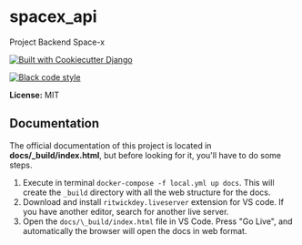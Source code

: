 # spacex\_api

Project Backend Space-x

[![Built with Cookiecutter Django](https://img.shields.io/badge/built%20with-Cookiecutter%20Django-ff69b4.svg)](https://github.com/pydanny/cookiecutter-django/)

[![Black code style](https://img.shields.io/badge/code%20style-black-000000.svg)](https://github.com/ambv/black)

**License:** MIT

Documentation
-------------

The official documentation of this project is located in
**docs/\_build/index.html**, but before looking for it, you\'ll have to
do some steps.

1.  Execute in terminal `docker-compose -f local.yml up docs`. This will create the `_build`
    directory with all the web structure for the docs.
2.  Download and install `ritwickdey.liveserver` extension
    for VS code. If you have another editor, search for another live
    server.
3.  Open the `docs/\_build/index.html` file in VS Code.
    Press \"Go Live\", and automatically the browser will open the docs
    in web format.
